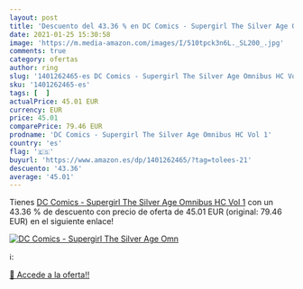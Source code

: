 ```yaml
---
layout: post
title: 'Descuento del 43.36 % en DC Comics - Supergirl The Silver Age Omn'
date: 2021-01-25 15:30:58
image: 'https://m.media-amazon.com/images/I/510tpck3n6L._SL200_.jpg'
comments: true
category: ofertas
author: ring
slug: '1401262465-es DC Comics - Supergirl The Silver Age Omnibus HC Vol 1'
sku: '1401262465-es'
tags: [  ]
actualPrice: 45.01 EUR
currency: EUR
price: 45.01
comparePrice: 79.46 EUR
prodname: 'DC Comics - Supergirl The Silver Age Omnibus HC Vol 1'
country: 'es'
flag: '🇪🇸'
buyurl: 'https://www.amazon.es/dp/1401262465/?tag=tolees-21'
descuento: '43.36'
average: '45.01'
---
```


Tienes [DC Comics - Supergirl The Silver Age Omnibus HC Vol 1](https://www.amazon.es/dp/1401262465/?tag=tolees-21) con un 43.36 % de descuento con precio de oferta de 45.01 EUR (original: 79.46 EUR) en el siguiente enlace!

[![DC Comics - Supergirl The Silver Age Omn](https://m.media-amazon.com/images/I/510tpck3n6L._SL200_.jpg)](https://www.amazon.es/dp/1401262465/?tag=tolees-21)

ℹ️:


[🛒 Accede a la oferta!!](https://www.amazon.es/dp/1401262465/?tag=tolees-21)
